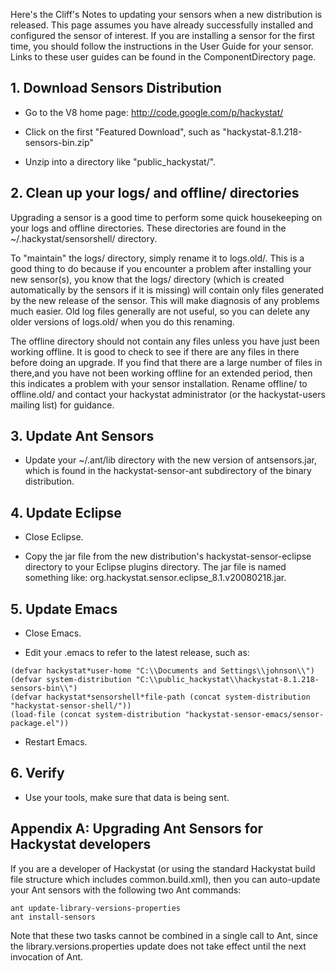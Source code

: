 Here's the Cliff's Notes to updating your sensors when a new distribution is released.  This page assumes you have already successfully installed and configured the sensor of interest. If you are installing a sensor for the first time, you should follow the instructions in the User Guide for your sensor.  Links to these user guides can be found in the ComponentDirectory page.

## 1. Download Sensors Distribution ##

  * Go to the V8 home page: http://code.google.com/p/hackystat/

  * Click on the first "Featured Download", such as "hackystat-8.1.218-sensors-bin.zip"

  * Unzip into a directory like "public\_hackystat/".

## 2. Clean up your logs/ and offline/ directories ##

Upgrading a sensor is a good time to perform some quick housekeeping on your logs and offline directories.  These directories are found in the ~/.hackystat/sensorshell/ directory.

To "maintain" the logs/ directory, simply rename it to logs.old/.  This is a good thing to do because if you encounter a problem after installing your new sensor(s), you know that the logs/ directory (which is created automatically by the sensors if it is missing) will contain only files generated by the new release of the sensor.  This will make diagnosis of any problems much easier.  Old log files generally are not useful, so you can delete any older versions of logs.old/ when you do this renaming.

The offline directory should not contain any files unless you have just been working offline.  It is good to check to see if there are any files in there before doing an upgrade.  If you find that there are a large number of files in there,and you have not been working offline for an extended period, then this indicates a problem with your sensor installation.  Rename offline/ to offline.old/ and contact your hackystat administrator (or the hackystat-users mailing list) for guidance.

## 3. Update Ant Sensors ##

  * Update your ~/.ant/lib directory with the new version of antsensors.jar, which is found in the hackystat-sensor-ant subdirectory of the binary distribution.

## 4. Update Eclipse ##

  * Close Eclipse.

  * Copy the jar file from the new distribution's hackystat-sensor-eclipse directory to your Eclipse plugins directory.  The jar file is named something like: org.hackystat.sensor.eclipse\_8.1.v20080218.jar.

## 5. Update Emacs ##

  * Close Emacs.

  * Edit your .emacs to refer to the latest release, such as:
```
(defvar hackystat*user-home "C:\\Documents and Settings\\johnson\\")
(defvar system-distribution "C:\\public_hackystat\\hackystat-8.1.218-sensors-bin\\")
(defvar hackystat*sensorshell*file-path (concat system-distribution "hackystat-sensor-shell/"))
(load-file (concat system-distribution "hackystat-sensor-emacs/sensor-package.el"))
```

  * Restart Emacs.

## 6. Verify ##

  * Use your tools, make sure that data is being sent.

## Appendix A: Upgrading Ant Sensors for Hackystat developers ##

If you are a developer of Hackystat (or using the standard Hackystat build file structure which includes common.build.xml), then you can auto-update your Ant sensors with the following two Ant commands:

```
ant update-library-versions-properties
ant install-sensors
```

Note that these two tasks cannot be combined in a single call to Ant, since the library.versions.properties update does not take effect until the next invocation of Ant.